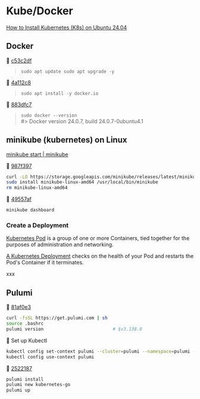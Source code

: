 # Kube/Docker

[How to Install Kubernetes (K8s) on Ubuntu 24.04](https://hostnextra.com/learn/tutorials/how-to-install-kubernetes-k8s-on-ubuntu)

## Docker 

🚢 [c53c2df](https://github.com/arafatm/learn.pulumi/commit/c53c2df) 
> `sudo apt update sudo apt upgrade -y`

🚢 [4a112c8](https://github.com/arafatm/learn.pulumi/commit/4a112c8)
> `sudo apt install -y docker.io`

🚢 [883dfc7](https://github.com/arafatm/learn.pulumi/commit/883dfc7)
> `sudo docker --version`  
> #> Docker version 24.0.7, build 24.0.7-0ubuntu4.1

## minikube (kubernetes) on Linux

[minikube start | minikube](https://minikube.sigs.k8s.io/docs/start/?arch=%2Flinux%2Fx86-64%2Fstable%2Fbinary+download#LoadBalancer)

🚢 [987f397](https://github.com/arafatm/learn.pulumi/commit/987f397) 
```bash
curl -LO https://storage.googleapis.com/minikube/releases/latest/minikube-linux-amd64
sudo install minikube-linux-amd64 /usr/local/bin/minikube 
rm minikube-linux-amd64
```

🚢 [49557af](https://github.com/arafatm/learn.pulumi/commit/49557af) 
```bash
minikube dashboard
```

### Create a Deployment

[Kubernetes Pod](https://kubernetes.io/docs/concepts/workloads/pods/) is a
group of one or more Containers, tied together for the purposes of
administration and networking. 

[A Kubernetes Deployment](https://kubernetes.io/docs/concepts/workloads/controllers/deployment/)
checks on the health of your Pod and restarts the Pod's Container if it
terminates. 

xxx

## Pulumi

🚢 [81af0e3](https://github.com/arafatm/learn.pulumi/commit/81af0e3) 
```bash
curl -fsSL https://get.pulumi.com | sh
source .bashrc
pulumi version                          # $v3.138.0
```

🚢 Set up Kubectl
```bash
kubectl config set-context pulumi --cluster=pulumi --namespace=pulumi --user=pulumi
kubectl config use-context pulumi
```

🚢 [2522187](https://github.com/arafatm/learn.pulumi/commit/2522187) 
```bash
pulumi install
pulumi new kubernetes-go
pulumi up
```



